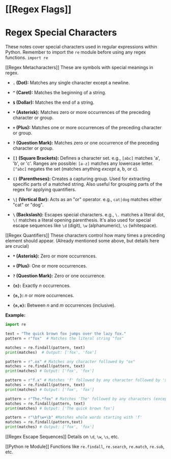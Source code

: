 # [[Regex Flags]]
# Regex Special Characters

These notes cover special characters used in regular expressions within Python.  Remember to import the `re` module before using any regex functions.  `import re`

[[Regex Metacharacters]]  These are symbols with special meanings in regex.

* **`.` (Dot):** Matches any single character except a newline.

* **`^` (Caret):** Matches the beginning of a string.

* **`$` (Dollar):** Matches the end of a string.

* **`*` (Asterisk):** Matches zero or more occurrences of the preceding character or group.

* **`+` (Plus):** Matches one or more occurrences of the preceding character or group.

* **`?` (Question Mark):** Matches zero or one occurrence of the preceding character or group.

* **`[]` (Square Brackets):** Defines a character set.  e.g., `[abc]` matches 'a', 'b', or 'c'.  Ranges are possible: `[a-z]` matches any lowercase letter.  `[^abc]` negates the set (matches anything *except* a, b, or c).

* **`()` (Parentheses):** Creates a capturing group.  Used for extracting specific parts of a matched string.  Also useful for grouping parts of the regex for applying quantifiers.

* **`\|` (Vertical Bar):** Acts as an "or" operator.  e.g., `cat|dog` matches either "cat" or "dog".

* **`\` (Backslash):** Escapes special characters.  e.g., `\.` matches a literal dot, `\(` matches a literal opening parenthesis.  It's also used for special escape sequences like `\d` (digit), `\w` (alphanumeric), `\s` (whitespace).


[[Regex Quantifiers]]  These characters control how many times a preceding element should appear.  (Already mentioned some above, but details here are crucial)

* **`*` (Asterisk):** Zero or more occurrences.

* **`+` (Plus):** One or more occurrences.

* **`?` (Question Mark):** Zero or one occurrence.

* **`{n}`:** Exactly *n* occurrences.

* **`{n,}`:** *n* or more occurrences.

* **`{n,m}`:** Between *n* and *m* occurrences (inclusive).


**Example:**

```python
import re

text = "The quick brown fox jumps over the lazy fox."
pattern = r"fox"  # Matches the literal string "fox"

matches = re.findall(pattern, text)
print(matches)  # Output: ['fox', 'fox']

pattern = r".ox" # Matches any character followed by "ox"
matches = re.findall(pattern, text)
print(matches) # Output: ['fox', 'fox']

pattern = r"f.x" # Matches 'f' followed by any character followed by 'x'
matches = re.findall(pattern, text)
print(matches) # Output: ['fox', 'fox']

pattern = r"The.*fox" # Matches 'The' followed by any characters (except newline) followed by 'fox'
matches = re.findall(pattern, text)
print(matches) # Output: ['The quick brown fox']

pattern = r"\bf\w+\b" #Matches whole words starting with 'f'
matches = re.findall(pattern,text)
print(matches) # Output: ['fox', 'fox']
```


[[Regex Escape Sequences]]  Details on `\d`, `\w`, `\s`, etc.

[[Python re Module]]  Functions like `re.findall`, `re.search`, `re.match`, `re.sub`, etc.
